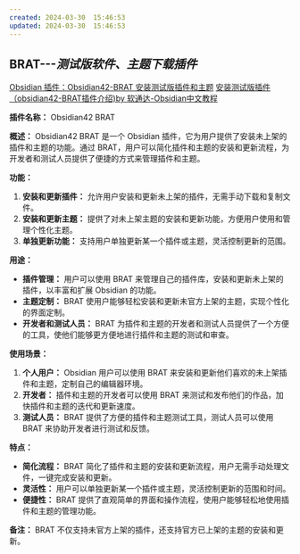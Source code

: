 ```yaml
---
created: 2024-03-30  15:46:53
updated: 2024-03-30  15:46:53
---
```

## BRAT---*测试版软件、主题下载插件*

[Obsidian 插件：Obsidian42-BRAT 安装测试版插件和主题](https://pkmer.cn/Pkmer-Docs/10-obsidian/obsidian%E7%A4%BE%E5%8C%BA%E6%8F%92%E4%BB%B6/obsidian42-brat/)
[安装测试版插件（obsidian42-BRAT插件介绍)by 软通达-Obsidian中文教程](https://publish.obsidian.md/chinesehelp/01+2021%E6%96%B0%E6%95%99%E7%A8%8B/%E5%AE%89%E8%A3%85%E6%B5%8B%E8%AF%95%E7%89%88%E6%8F%92%E4%BB%B6%EF%BC%88obsidian42-BRAT%E6%8F%92%E4%BB%B6%E4%BB%8B%E7%BB%8D%EF%BC%89+by+%E8%BD%AF%E9%80%9A%E8%BE%BE)

**插件名称：** Obsidian42 BRAT

**概述：** Obsidian42 BRAT 是一个 Obsidian 插件，它为用户提供了安装未上架的插件和主题的功能。通过 BRAT，用户可以简化插件和主题的安装和更新流程，为开发者和测试人员提供了便捷的方式来管理插件和主题。

**功能：**
1. **安装和更新插件：** 允许用户安装和更新未上架的插件，无需手动下载和复制文件。
2. **安装和更新主题：** 提供了对未上架主题的安装和更新功能，方便用户使用和管理个性化主题。
3. **单独更新功能：** 支持用户单独更新某一个插件或主题，灵活控制更新的范围。

**用途：**
- **插件管理：** 用户可以使用 BRAT 来管理自己的插件库，安装和更新未上架的插件，以丰富和扩展 Obsidian 的功能。
- **主题定制：** BRAT 使用户能够轻松安装和更新未官方上架的主题，实现个性化的界面定制。
- **开发者和测试人员：** BRAT 为插件和主题的开发者和测试人员提供了一个方便的工具，使他们能够更方便地进行插件和主题的测试和审查。

**使用场景：**
1. **个人用户：** Obsidian 用户可以使用 BRAT 来安装和更新他们喜欢的未上架插件和主题，定制自己的编辑器环境。
2. **开发者：** 插件和主题的开发者可以使用 BRAT 来测试和发布他们的作品，加快插件和主题的迭代和更新速度。
3. **测试人员：** BRAT 提供了方便的插件和主题测试工具，测试人员可以使用 BRAT 来协助开发者进行测试和反馈。

**特点：**
- **简化流程：** BRAT 简化了插件和主题的安装和更新流程，用户无需手动处理文件，一键完成安装和更新。
- **灵活性：** 用户可以单独更新某一个插件或主题，灵活控制更新的范围和时间。
- **便捷性：** BRAT 提供了直观简单的界面和操作流程，使用户能够轻松地使用插件和主题的管理功能。

**备注：** BRAT 不仅支持未官方上架的插件，还支持官方已上架的主题的安装和更新。